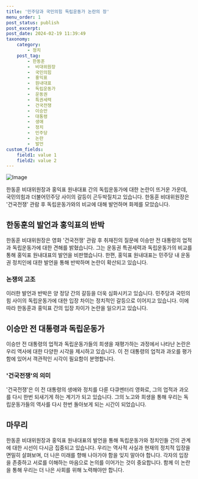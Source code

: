 ```yaml
---
title: '민주당과 국민의힘 독립운동가 논란의 장'
menu_order: 1
post_status: publish
post_excerpt: 
post_date: 2024-02-19 11:39:49
taxonomy:
    category:
        - 정치
    post_tag:
        - 한동훈
        -  비대위원장
        -  국민의힘
        -  홍익표
        -  원내대표
        -  독립운동가
        -  운동권
        -  특권세력
        -  건국전쟁
        -  이승만
        -  대통령
        -  생애
        -  정치
        -  민주당
        -  논란
        -  발언
custom_fields:
    field1: value 1
    field2: value 2
---
```


![Image](https://imgnews.pstatic.net/image/437/2024/02/12/0000379332_001_20240212223201541.jpg?type=w647)

한동훈 비대위원장과 홍익표 원내대표 간의 독립운동가에 대한 논란이 뜨거운 가운데, 국민의힘과 더불어민주당 사이의 갈등이 곤두박질치고 있습니다. 한동훈 비대위원장은 '건국전쟁' 관람 후 독립운동가와의 비교에 대해 발언하며 화제를 모았습니다.
## 한동훈의 발언과 홍익표의 반박
한동훈 비대위원장은 영화 '건국전쟁' 관람 후 취재진의 질문에 이승만 전 대통령의 업적과 독립운동가에 대한 견해를 밝혔습니다. 그는 운동권 특권세력과 독립운동가의 비교를 통해 홍익표 원내대표의 발언을 비판했습니다. 한편, 홍익표 원내대표는 민주당 내 운동권 정치인에 대한 발언을 통해 반박하며 논란이 확산되고 있습니다.
### 논쟁의 고조
이러한 발언과 반박은 양 정당 간의 갈등을 더욱 심화시키고 있습니다. 민주당과 국민의힘 사이의 독립운동가에 대한 입장 차이는 정치적인 갈등으로 이어지고 있습니다. 이에 따라 한동훈과 홍익표 간의 입장 차이가 논란을 일으키고 있습니다.
## 이승만 전 대통령과 독립운동가
이승만 전 대통령의 업적과 독립운동가들의 희생을 재평가하는 과정에서 나타난 논란은 우리 역사에 대한 다양한 시각을 제시하고 있습니다. 이 전 대통령의 업적과 과오를 평가함에 있어서 객관적인 시각이 필요함이 분명합니다.
### '건국전쟁'의 의미
'건국전쟁'은 이 전 대통령의 생애와 정치를 다룬 다큐멘터리 영화로, 그의 업적과 과오를 다시 한번 되새기게 하는 계기가 되고 있습니다. 그의 노고와 희생을 통해 우리는 독립운동가들의 역사를 다시 한번 돌아보게 되는 시간이 되었습니다.
## 마무리
한동훈 비대위원장과 홍익표 원내대표의 발언을 통해 독립운동가와 정치인들 간의 관계에 대한 시선이 다시금 집중되고 있습니다. 우리는 역사적 사실과 현재의 정치적 입장을 면밀히 살펴보며, 더 나은 미래를 향해 나아가야 함을 잊지 말아야 합니다. 각자의 입장을 존중하고 서로를 이해하는 마음으로 논의를 이어가는 것이 중요합니다. 함께 이 논란을 통해 우리는 더 나은 사회를 위해 노력해야만 합니다.
